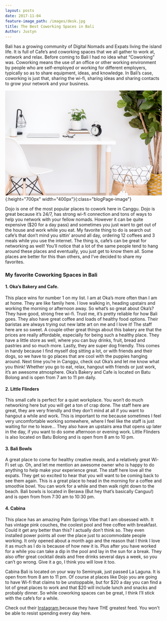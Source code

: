 ```yaml
---
layout: posts
date: 2017-11-04
feature-image_path: /images/desk.jpg
title: The Best Coworking Spaces in Bali
Author: Justyn
---
```

Bali has a growing community of Digital Nomads and Expats living the island life. It is full of Cafe’s and coworking spaces that we all gather to work at, network and relax. Before coming to Bali I had no idea what “Coworking” was.  Coworking means the use of an office or other working environment by people who are self-employed or working for different employers, typically so as to share equipment, ideas, and knowledge. In Bali’s case, coworking is just that, sharing the wi-fi, sharing ideas and sharing contacts to grow your network and your business.

![A laptop setup in a home from hautestock images](/images/coworking.jpg){:height="700px" width="400px"}{:class="blogPage-image"}

Dojo is one of the most popular places to cowork here in Canggu. Dojo is great because it’s 24/7, has strong wi-fi connection and tons of ways to help you network with your fellow nomads. However it can be quite expensive ($20 for a day pass) and sometimes you just want to get out of the house and work while you eat. My favorite thing to do is search out cafe’s that don’t mind you sittin’ around all day, ordering 12 coffees and 3 meals while you use the internet. The thing is, cafe’s can be great for networking as well! You’ll notice that a lot of the same people tend to hang around these places and eventually, you just get to know them all.
Some places are better for this than others, and I’ve decided to share my favorites.

<h3>My favorite Coworking Spaces in Bali</h3>

<h4 class="shorelines"> 1. Oka’s Bakery and Cafe. </h4>
This place wins for number 1 on my list. I am at Oka’s more often than I am at home. They are like family here. I love walking in, heading upstairs and working the morning or afternoon away. So what’s so great about Oka’s?
They have good, strong free wi-fi. Trust me, it’s pretty reliable for how Bali goes. They also have great coffee and loads of healthy food options. Their baristas are always trying out new latte art on me and I love it! The staff here are so sweet. A couple other great things about this bakery are that the prices are really affordable, especially for being such a healthy place. They have a little store as well, where you can buy drinks, fruit, bread and pastries and so much more. Lastly, they are super dog friendly. This comes in handy because I find myself dog sitting a lot, or with friends and their dogs, so we have to go places that are cool with the puppies hanging around.
Next time you’re in Canggu, check out Oka’s and let me know what you think! Whether you go to eat, relax, hangout with friends or just work, it’s an awesome atmosphere.
Oka’s Bakery and Cafe is located on Batu Bolong and is open from 7 am to 11 pm daily.

<h4 class="shorelines"> 2. Little Flinders </h4>
This small cafe is perfect for a quiet workplace. You won’t do much networking here but you will get a ton of crap done. The staff here are great, they are very friendly and they don’t mind at all if you want to hangout a while and work. This is important to me because sometimes I feel very uncomfortable working somewhere, where I feel like the staff is just waiting for me to leave… They also have an upstairs area that opens up later in the day, if you want to do some afternoon or evening work.
Little Flinders is also located on Batu Bolong and is open from 8 am to 10 pm.

<h4 class="shorelines"> 3. Bali Bowls </h4>
A great place to come for healthy creative meals, and a relatively great Wi-Fi set up. Oh, and let me mention an awesome owner who is happy to do anything to help make your experience great. The staff here love all the expats. They get so excited to hear that you will want to be coming back to see them again. This is a great place to head in the morning for a coffee and smoothie bowl. You can work for a while and then walk right down to the beach.
Bali bowls is located in Berawa (But hey that’s basically Canguu!) and is open from from 7:30 am to 10:30 pm.

<h4 class="shorelines"> 4. Cabina </h4>
This place has an amazing Palm Springs Vibe that I am obsessed with. It has vintage pink couches, the coolest pool and free coffee with breakfast. Could it get any better than this? I actually don’t think so. They even installed power points all over the place just to accommodate people working. It only opened about a month ago and the reason that I think I love it as much as I do is because of how new it is.
Plus after you have worked for a while you can take a dip in the pool and lay in the sun for a break. They also offer great cocktail deals and free drinks several days a week, so you can’t go wrong. Give it a go, I think you will love it too.

Cabina Bali is located on your way to Seminyak, just passed La Laguna. It is open from from 8 am to 11 pm.
Of course at places like Dojo you are going to have Wi-fi that claims to be unstoppable, but for $20 a day you can find a lot of great places to work and that $20 will include lunch and snacks and probably dinner. So while coworking spaces can be great, I think I’ll stick with the cafe’s for a while.

Check out their <a href="https://www.instagram.com/cabinabali/"> Instagram </a> because they have THE greatest feed. You won't be able to resist spending every day here.
